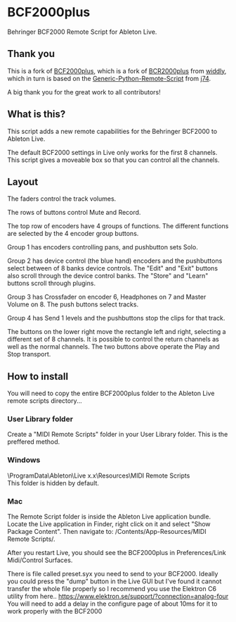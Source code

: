 # BCF2000plus
Behringer BCF2000 Remote Script for Ableton Live.

## Thank you

This is a fork of [BCF2000plus](https://github.com/LukasP46/BCF2000plus), which is a fork of [BCR2000plus](https://github.com/widdly/BCR2000plus) from [widdly](https://github.com/widdly), which in turn is based on the [Generic-Python-Remote-Script](https://github.com/j74/Generic-Python-Remote-Script) from [j74](https://github.com/j74).

A big thank you for the great work to all contributors!

## What is this?

This script adds a new remote capabilities for the Behringer BCF2000 to Ableton Live.

The default BCF2000 settings in Live only works for the first 8 channels.  This script gives a moveable box so that you can control all the channels.

## Layout

The faders control the track volumes.

The rows of buttons control Mute and Record.

The top row of encoders have 4 groups of functions.  The different functions are selected by the 4 encoder group buttons.

Group 1 has encoders controlling pans, and pushbutton sets Solo.

Group 2 has device control (the blue hand) encoders and the pushbuttons select between of 8 banks device controls.  The "Edit" and "Exit" buttons also scroll through the device control banks.  The "Store" and "Learn" buttons scroll through plugins.

Group 3 has Crossfader on encoder 6, Headphones on 7 and Master Volume on 8.  The push buttons select tracks.

Group 4 has Send 1 levels and the pushbuttons stop the clips for that track.

The buttons on the lower right move the rectangle left and right, selecting a different set of 8 channels.  It is possible to control the return channels as well as the normal channels.  The two buttons above operate the Play and Stop transport.

## How to install

You will need to copy the entire BCF2000plus folder to the Ableton Live remote scripts directory...

### User Library folder 
Create a "MIDI Remote Scripts" folder in your User Library folder. This is the preffered method.

### Windows
\ProgramData\Ableton\Live x.x\Resources\MIDI Remote Scripts\
This folder is hidden by default.

### Mac
The Remote Script folder is inside the Ableton Live application bundle. Locate the Live application in Finder, right click on it and select "Show Package Content". Then navigate to: /Contents/App-Resources/MIDI Remote Scripts/.

After you restart Live, you should see the BCF2000plus in Preferences/Link Midi/Control Surfaces.

There is file called preset.syx you need to send to your BCF2000.  Ideally you could press the "dump" button in the Live GUI but I've found it cannot transfer the whole file properly so I recommend you use the Elektron C6 utility from here.. https://www.elektron.se/support/?connection=analog-four    You will need to add a delay in the configure page of about 10ms for it to work properly with the BCF2000

